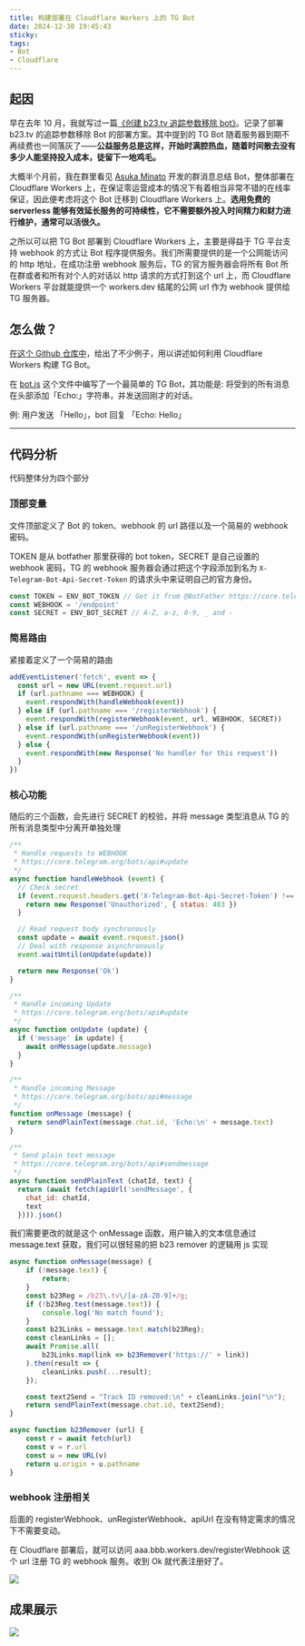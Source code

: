 ```yaml
---
title: 构建部署在 Cloudflare Workers 上的 TG Bot
date: 2024-12-30 19:45:43
sticky:
tags:
- Bot
- Cloudflare
---
```


## 起因

早在去年 10 月，我就写过一篇[《创建 b23.tv 追踪参数移除 bot》](/2023/10/29/create-b23tv-remover-bot/)。记录了部署 b23.tv 的追踪参数移除 Bot 的部署方案。其中提到的 TG Bot 随着服务器到期不再续费也一同落灰了——**公益服务总是这样，开始时满腔热血，随着时间散去没有多少人能坚持投入成本，徒留下一地鸡毛。**

大概半个月前，我在群里看见 [Asuka Minato](https://asukaminato.eu.org/) 开发的群消息总结 Bot，整体部署在 Cloudflare Workers 上，在保证零运营成本的情况下有着相当非常不错的在线率保证，因此便考虑将这个 Bot 迁移到 Cloudflare Workers 上。**选用免费的 serverless 能够有效延长服务的可持续性，它不需要额外投入时间精力和财力进行维护，通常可以活很久。**

之所以可以把 TG Bot 部署到 Cloudflare Workers 上，主要是得益于 TG 平台支持 webhook 的方式让 Bot 程序提供服务。我们所需要提供的是一个公网能访问的 http 地址，在成功注册 webhook 服务后，TG 的官方服务器会将所有 Bot 所在群或者和所有对个人的对话以 http 请求的方式打到这个 url 上，而 Cloudflare Workers 平台就能提供一个 workers.dev 结尾的公网 url 作为 webhook 提供给 TG 服务器。

## 怎么做？

[在这个 Github 仓库中](https://github.com/cvzi/telegram-bot-cloudflare)，给出了不少例子，用以讲述如何利用 Cloudflare Workers 构建 TG Bot。

在 [bot.js](https://github.com/cvzi/telegram-bot-cloudflare/blob/main/bot.js) 这个文件中编写了一个最简单的 TG Bot，其功能是: 将受到的所有消息在头部添加「Echo:」字符串，并发送回刚才的对话。

例: 用户发送 「Hello」，bot 回复 「Echo: Hello」

***

## 代码分析

代码整体分为四个部分

### 顶部变量

文件顶部定义了 Bot 的 token、webhook 的 url 路径以及一个简易的 webhook 密码。

TOKEN 是从 botfather 那里获得的 bot token，SECRET 是自己设置的 webhook 密码，TG 的 webhook 服务器会通过把这个字段添加到名为 `X-Telegram-Bot-Api-Secret-Token` 的请求头中来证明自己的官方身份。

```javascript
const TOKEN = ENV_BOT_TOKEN // Get it from @BotFather https://core.telegram.org/bots#6-botfather
const WEBHOOK = '/endpoint'
const SECRET = ENV_BOT_SECRET // A-Z, a-z, 0-9, _ and -
```

### 简易路由

紧接着定义了一个简易的路由

```javascript
addEventListener('fetch', event => {
  const url = new URL(event.request.url)
  if (url.pathname === WEBHOOK) {
    event.respondWith(handleWebhook(event))
  } else if (url.pathname === '/registerWebhook') {
    event.respondWith(registerWebhook(event, url, WEBHOOK, SECRET))
  } else if (url.pathname === '/unRegisterWebhook') {
    event.respondWith(unRegisterWebhook(event))
  } else {
    event.respondWith(new Response('No handler for this request'))
  }
})
```

### 核心功能

随后的三个函数，会先进行 SECRET 的校验，并将 message 类型消息从 TG 的所有消息类型中分离开单独处理

```javascript
/**
 * Handle requests to WEBHOOK
 * https://core.telegram.org/bots/api#update
 */
async function handleWebhook (event) {
  // Check secret
  if (event.request.headers.get('X-Telegram-Bot-Api-Secret-Token') !== SECRET) {
    return new Response('Unauthorized', { status: 403 })
  }

  // Read request body synchronously
  const update = await event.request.json()
  // Deal with response asynchronously
  event.waitUntil(onUpdate(update))

  return new Response('Ok')
}

/**
 * Handle incoming Update
 * https://core.telegram.org/bots/api#update
 */
async function onUpdate (update) {
  if ('message' in update) {
    await onMessage(update.message)
  }
}

/**
 * Handle incoming Message
 * https://core.telegram.org/bots/api#message
 */
function onMessage (message) {
  return sendPlainText(message.chat.id, 'Echo:\n' + message.text)
}

/**
 * Send plain text message
 * https://core.telegram.org/bots/api#sendmessage
 */
async function sendPlainText (chatId, text) {
  return (await fetch(apiUrl('sendMessage', {
    chat_id: chatId,
    text
  }))).json()
```

我们需要更改的就是这个 onMessage 函数，用户输入的文本信息通过 message.text 获取，我们可以很轻易的把 b23 remover 的逻辑用 js 实现

```javascript
async function onMessage(message) {
    if (!message.text) {
        return;
    }
    const b23Reg = /b23\.tv\/[a-zA-Z0-9]+/g;
    if (!b23Reg.test(message.text)) {
        console.log('No match found');
    }
    const b23Links = message.text.match(b23Reg);
    const cleanLinks = [];
    await Promise.all(
        b23Links.map(link => b23Remover('https://' + link))
    ).then(result => {
        cleanLinks.push(...result);
    });

    const text2Send = "Track ID removed:\n" + cleanLinks.join("\n");
    return sendPlainText(message.chat.id, text2Send);
}

async function b23Remover (url) {
    const r = await fetch(url)
    const v = r.url
    const u = new URL(v)
    return u.origin + u.pathname
}
```

### webhook 注册相关

后面的 registerWebhook、unRegisterWebhook、apiUrl 在没有特定需求的情况下不需要变动。

在 Cloudflare 部署后，就可以访问 aaa.bbb.workers.dev/registerWebhook 这个 url 注册 TG 的 webhook 服务。收到 Ok 就代表注册好了。

![](https://static.031130.xyz/uploads/2024/12/30/5fd442bb18064.webp)

## 成果展示

![](https://static.031130.xyz/uploads/2024/12/30/3b0b929960840.webp)
